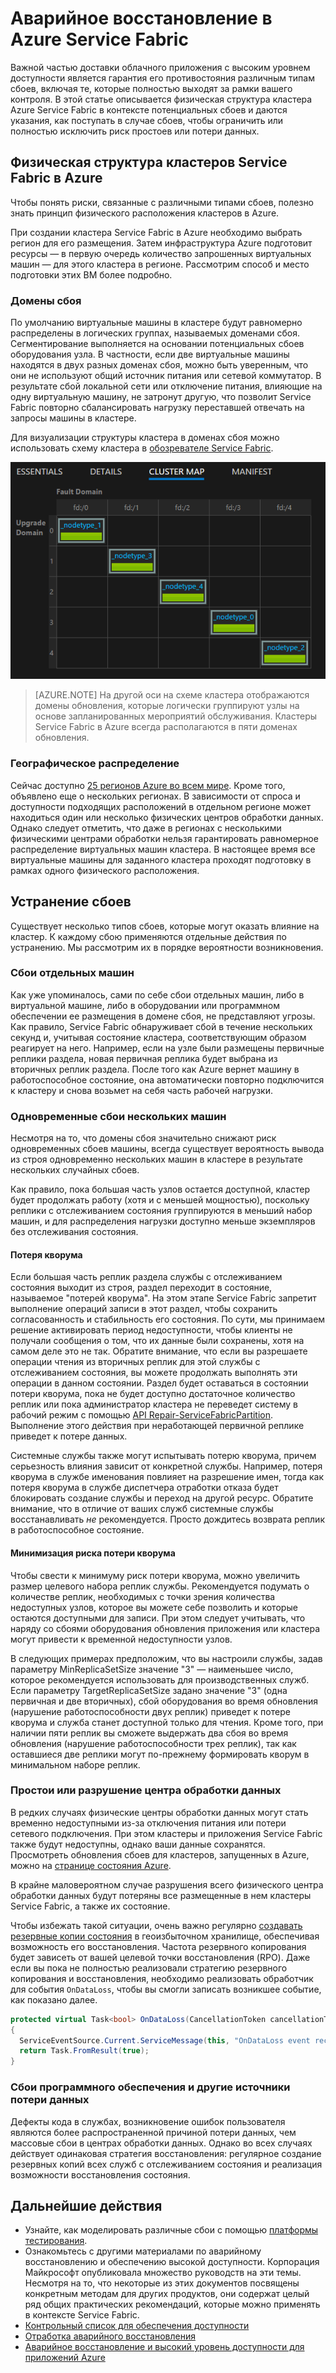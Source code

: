 <properties
   pageTitle="Аварийное восстановление в Azure Service Fabric | Microsoft Azure"
   description="Azure Service Fabric предлагает возможности, необходимые для устранения всех типов сбоев. В этой статье описаны типы сбоев, которые могут возникать, и приведены способы их устранения."
   services="service-fabric"
   documentationCenter=".net"
   authors="seanmck"
   manager="timlt"
   editor=""/>

<tags
   ms.service="service-fabric"
   ms.devlang="dotNet"
   ms.topic="article"
   ms.tgt_pltfrm="NA"
   ms.workload="NA"
   ms.date="05/25/2016"
   ms.author="seanmck"/>

# Аварийное восстановление в Azure Service Fabric

Важной частью доставки облачного приложения с высоким уровнем доступности является гарантия его противостояния различным типам сбоев, включая те, которые полностью выходят за рамки вашего контроля. В этой статье описывается физическая структура кластера Azure Service Fabric в контексте потенциальных сбоев и даются указания, как поступать в случае сбоев, чтобы ограничить или полностью исключить риск простоев или потери данных.

## Физическая структура кластеров Service Fabric в Azure

Чтобы понять риски, связанные с различными типами сбоев, полезно знать принцип физического расположения кластеров в Azure.

При создании кластера Service Fabric в Azure необходимо выбрать регион для его размещения. Затем инфраструктура Azure подготовит ресурсы — в первую очередь количество запрошенных виртуальных машин — для этого кластера в регионе. Рассмотрим способ и место подготовки этих ВМ более подробно.

### Домены сбоя

По умолчанию виртуальные машины в кластере будут равномерно распределены в логических группах, называемых доменами сбоя. Сегментирование выполняется на основании потенциальных сбоев оборудования узла. В частности, если две виртуальные машины находятся в двух разных доменах сбоя, можно быть уверенным, что они не используют общий источник питания или сетевой коммутатор. В результате сбой локальной сети или отключение питания, влияющие на одну виртуальную машину, не затронут другую, что позволит Service Fabric повторно сбалансировать нагрузку переставшей отвечать на запросы машины в кластере.

Для визуализации структуры кластера в доменах сбоя можно использовать схему кластера в [обозревателе Service Fabric](service-fabric-visualizing-your-cluster.md).

![Узлы, распределенные между доменами сбоев в обозревателе Service Fabric][sfx-cluster-map]

>[AZURE.NOTE] На другой оси на схеме кластера отображаются домены обновления, которые логически группируют узлы на основе запланированных мероприятий обслуживания. Кластеры Service Fabric в Azure всегда располагаются в пяти доменах обновления.

### Географическое распределение

Сейчас доступно [25 регионов Azure во всем мире][azure-regions]. Кроме того, объявлено еще о нескольких регионах. В зависимости от спроса и доступности подходящих расположений в отдельном регионе может находиться один или несколько физических центров обработки данных. Однако следует отметить, что даже в регионах с несколькими физическими центрами обработки нельзя гарантировать равномерное распределение виртуальных машин кластера. В настоящее время все виртуальные машины для заданного кластера проходят подготовку в рамках одного физического расположения.

## Устранение сбоев

Существует несколько типов сбоев, которые могут оказать влияние на кластер. К каждому сбою применяются отдельные действия по устранению. Мы рассмотрим их в порядке вероятности возникновения.

### Сбои отдельных машин

Как уже упоминалось, сами по себе сбои отдельных машин, либо в виртуальной машине, либо в оборудовании или программном обеспечении ее размещения в домене сбоя, не представляют угрозы. Как правило, Service Fabric обнаруживает сбой в течение нескольких секунд и, учитывая состояние кластера, соответствующим образом реагирует на него. Например, если на узле были размещены первичные реплики раздела, новая первичная реплика будет выбрана из вторичных реплик раздела. После того как Azure вернет машину в работоспособное состояние, она автоматически повторно подключится к кластеру и снова возьмет на себя часть рабочей нагрузки.

### Одновременные сбои нескольких машин

Несмотря на то, что домены сбоя значительно снижают риск одновременных сбоев машины, всегда существует вероятность вывода из строя одновременно нескольких машин в кластере в результате нескольких случайных сбоев.

Как правило, пока большая часть узлов остается доступной, кластер будет продолжать работу (хотя и с меньшей мощностью), поскольку реплики с отслеживанием состояния группируются в меньший набор машин, и для распределения нагрузки доступно меньше экземпляров без отслеживания состояния.

#### Потеря кворума

Если большая часть реплик раздела службы с отслеживанием состояния выходит из строя, раздел переходит в состояние, называемое "потерей кворума". На этом этапе Service Fabric запретит выполнение операций записи в этот раздел, чтобы сохранить согласованность и стабильность его состояния. По сути, мы принимаем решение активировать период недоступности, чтобы клиенты не получали сообщения о том, что их данные были сохранены, хотя на самом деле это не так. Обратите внимание, что если вы разрешаете операции чтения из вторичных реплик для этой службы с отслеживанием состояния, вы можете продолжать выполнять эти операции в данном состоянии. Раздел будет оставаться в состоянии потери кворума, пока не будет доступно достаточное количество реплик или пока администратор кластера не переведет систему в рабочий режим с помощью [API Repair-ServiceFabricPartition][repair-partition-ps]. Выполнение этого действия при неработающей первичной реплике приведет к потере данных.

Системные службы также могут испытывать потерю кворума, причем серьезность влияния зависит от конкретной службы. Например, потеря кворума в службе именования повлияет на разрешение имен, тогда как потеря кворума в службе диспетчера отработки отказа будет блокировать создание службы и переход на другой ресурс. Обратите внимание, что в отличие от ваших служб системные службы восстанавливать *не* рекомендуется. Просто дождитесь возврата реплик в работоспособное состояние.

#### Минимизация риска потери кворума

Чтобы свести к минимуму риск потери кворума, можно увеличить размер целевого набора реплик службы. Рекомендуется подумать о количестве реплик, необходимых с точки зрения количества недоступных узлов, которое вы можете себе позволить и которые остаются доступными для записи. При этом следует учитывать, что наряду со сбоями оборудования обновления приложения или кластера могут привести к временной недоступности узлов.

В следующих примерах предположим, что вы настроили службы, задав параметру MinReplicaSetSize значение "3" — наименьшее число, которое рекомендуется использовать для производственных служб. Если параметру TargetReplicaSetSize задано значение "3" (одна первичная и две вторичных), сбой оборудования во время обновления (нарушение работоспособности двух реплик) приведет к потере кворума и служба станет доступной только для чтения. Кроме того, при наличии пяти реплик вы сможете выдержать два сбоя во время обновления (нарушение работоспособности трех реплик), так как оставшиеся две реплики могут по-прежнему формировать кворум в минимальном наборе реплик.

### Простои или разрушение центра обработки данных

В редких случаях физические центры обработки данных могут стать временно недоступными из-за отключения питания или потери сетевого подключения. При этом кластеры и приложения Service Fabric также будут недоступны, однако ваши данные сохранятся. Просмотреть обновления сбоев для кластеров, запущенных в Azure, можно на [странице состояния Azure][azure-status-dashboard].

В крайне маловероятном случае разрушения всего физического центра обработки данных будут потеряны все размещенные в нем кластеры Service Fabric, а также их состояние.

Чтобы избежать такой ситуации, очень важно регулярно [создавать резервные копии состояния](service-fabric-reliable-services-backup-restore.md) в геоизбыточном хранилище, обеспечивая возможность его восстановления. Частота резервного копирования будет зависеть от вашей целевой точки восстановления (RPO). Даже если вы пока не полностью реализовали стратегию резервного копирования и восстановления, необходимо реализовать обработчик для события `OnDataLoss`, чтобы вы смогли записать возникшее событие, как показано далее.

```c#
protected virtual Task<bool> OnDataLoss(CancellationToken cancellationToken)
{
  ServiceEventSource.Current.ServiceMessage(this, "OnDataLoss event received.");
  return Task.FromResult(true);
}
```


### Сбои программного обеспечения и другие источники потери данных

Дефекты кода в службах, возникновение ошибок пользователя являются более распространенной причиной потери данных, чем массовые сбои в центрах обработки данных. Однако во всех случаях действует одинаковая стратегия восстановления: регулярное создание резервных копий всех служб с отслеживанием состояния и реализация возможности восстановления состояния.

## Дальнейшие действия

- Узнайте, как моделировать различные сбои с помощью [платформы тестирования](service-fabric-testability-overview.md).
- Ознакомьтесь с другими материалами по аварийному восстановлению и обеспечению высокой доступности. Корпорация Майкрософт опубликовала множество руководств на эти темы. Несмотря на то, что некоторые из этих документов посвящены конкретным методам для других продуктов, они содержат целый ряд общих практических рекомендаций, которые можно применять в контексте Service Fabric.
 - [Контрольный список для обеспечения доступности](../best-practices-availability-checklist.md)
 - [Отработка аварийного восстановления](../sql-database/sql-database-disaster-recovery-drills.md)
 - [Аварийное восстановление и высокий уровень доступности для приложений Azure][dr-ha-guide]


<!-- External links -->

[repair-partition-ps]: https://msdn.microsoft.com/library/mt163522.aspx
[azure-status-dashboard]: https://azure.microsoft.com/status/
[azure-regions]: https://azure.microsoft.com/regions/
[dr-ha-guide]: https://msdn.microsoft.com/library/azure/dn251004.aspx


<!-- Images -->

[sfx-cluster-map]: ./media/service-fabric-disaster-recovery/sfx-clustermap.png

<!---HONumber=AcomDC_0525_2016-->